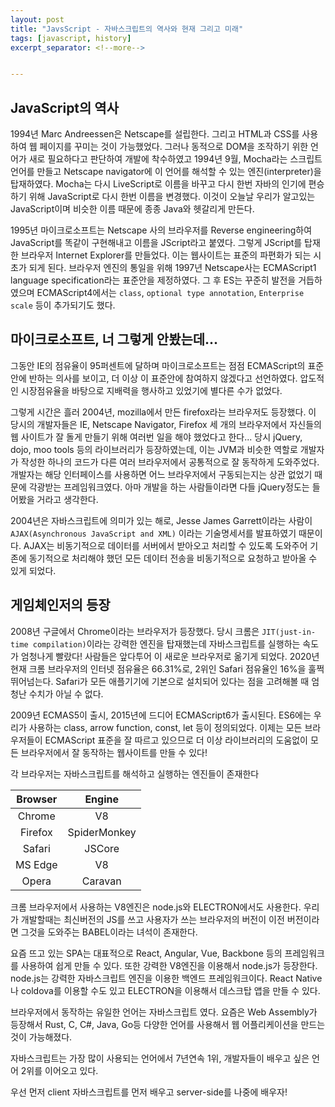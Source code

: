 ```yaml
---
layout: post
title: "JavsScript - 자바스크립트의 역사와 현재 그리고 미래"
tags: [javascript, history]
excerpt_separator: <!--more-->


---
```


## JavaScript의 역사

<!--more-->

1994년 Marc Andreessen은 Netscape를 설립한다. 그리고 HTML과 CSS를 사용하여 웹 페이지를 꾸미는 것이 가능했었다.  그러나 동적으로 DOM을 조작하기 위한 언어가 새로 필요하다고 판단하여 개발에 착수하였고 1994년 9월, Mocha라는 스크립트 언어를 만들고 Netscape navigator에 이 언어를 해석할 수 있는 엔진(interpreter)을 탑재하였다. Mocha는 다시 LiveScript로 이름을 바꾸고 다시 한번 자바의 인기에 편승하기 위해 JavaScript로 다시 한번 이름을 변경했다. 이것이 오늘날 우리가 알고있는 JavaScript이며 비슷한 이름 때문에 종종 Java와 헷갈리게 만든다.



1995년 마이크로소프트는 Netscape 사의 브라우저를 Reverse engineering하여 JavaScript를 똑같이 구현해내고 이름을 JScript라고 붙였다. 그렇게 JScript를 탑재한 브라우저 Internet Explorer를 만들었다. 이는 웹사이트는 표준의 파편화가 되는 시초가 되게 된다. 브라우저 엔진의 통일을 위해 1997년 Netscape사는 ECMAScript1 language specification라는 표준안을 제정하였다. 그 후 ES는 꾸준히 발전을 거듭하였으며  ECMAScript4에서는 `class`, `optional type annotation`, `Enterprise scale` 등이 추가되기도 했다.

## 마이크로소프트, 너 그렇게 안봤는데...

그동안 IE의 점유율이 95퍼센트에 달하며 마이크로소프트는 점점 ECMAScript의 표준안에 반하는 의사를 보이고, 더 이상 이 표준안에 참여하지 않겠다고 선언하였다. 압도적인 시장점유율을 바탕으로 지배력을 행사하고 있었기에 별다른 수가 없었다.

그렇게 시간은 흘러 2004년, mozilla에서 만든 firefox라는 브라우저도 등장했다. 이 당시의 개발자들은 IE, Netscape Navigator, Firefox 세 개의 브라우저에서 자신들의 웹 사이트가 잘 돌게 만들기 위해 여러번 일을 해야 했었다고 한다... 당시 jQuery, dojo, moo tools 등의 라이브러리가 등장하였는데, 이는 JVM과 비슷한 역할로 개발자가 작성한 하나의 코드가 다른 여러 브라우저에서 공통적으로 잘 동작하게 도와주었다. 개발자는 해당 인터페이스를 사용하면 어느 브라우저에서 구동되는지는 상관 없었기 때문에 각광받는 프레임워크였다. 아마 개발을 하는 사람들이라면 다들 jQuery정도는 들어봤을 거라고 생각한다.

2004년은 자바스크립트에 의미가 있는 해로, Jesse James Garrett이라는 사람이 `AJAX(Asynchronous JavaScript and XML)` 이라는 기술명세서를 발표하였기 때문이다.  AJAX는 비동기적으로 데이터를 서버에서 받아오고 처리할 수 있도록 도와주어 기존에 동기적으로 처리해야 했던 모든 데이터 전송을 비동기적으로 요청하고 받아올 수 있게 되었다. 

## 게임체인저의 등장

2008년 구글에서 Chrome이라는 브라우저가 등장했다. 당시 크롬은 `JIT(just-in-time compilation)`이라는 강력한 엔진을 탑재했는데 자바스크립트를 실행하는 속도가 엄청나게 빨랐다! 사람들은 앞다투어 이 새로운 브라우저로 옮기게 되었다. 2020년 현재 크롬 브라우저의 인터넷 점유율은 66.31%로, 2위인 Safari 점유율인 16%을 훌쩍 뛰어넘는다. Safari가 모든 애플기기에 기본으로 설치되어 있다는 점을 고려해볼 때 엄청난 수치가 아닐 수 없다.



2009년 ECMAS5이 출시, 2015년에 드디어 ECMAScript6가 출시된다. ES6에는 우리가 사용하는 class, arrow function, const, let 등이 정의되었다. 이제는 모든 브라우저들이 ECMAScript 표준을 잘 따르고 있으므로 더 이상 라이브러리의 도움없이 모든 브라우저에서 잘 동작하는 웹사이트를 만들 수 있다!

각 브라우저는 자바스크립트를 해석하고 실행하는 엔진들이 존재한다

| Browser |    Engine    |
| :-----: | :----------: |
| Chrome  |      V8      |
| Firefox | SpiderMonkey |
| Safari  |    JSCore    |
| MS Edge |      V8      |
|  Opera  |   Caravan    |



크롬 브라우저에서 사용하는 V8엔진은 node.js와 ELECTRON에서도 사용한다. 우리가 개발할때는 최신버전의 JS를 쓰고 사용자가 쓰는 브라우저의 버전이 이전 버전이라면 그것을 도와주는 BABEL이라는  녀석이 존재한다.

요즘 뜨고 있는 SPA는 대표적으로 React, Angular, Vue, Backbone 등의 프레임워크를 사용하여 쉽게 만들 수 있다. 또한 강력한 V8엔진을 이용해서 node.js가 등장한다. node.js는 강력한 자바스크립트 엔진을 이용한  백엔드 프레임워크이다. React Native나 coldova를 이용할 수도 있고 ELECTRON을 이용해서 데스크탑 앱을 만들 수 있다. 

브라우저에서 동작하는 유일한 언어는 자바스크립트 였다. 요즘은 Web Assembly가 등장해서 Rust, C, C#, Java, Go등 다양한 언어를 사용해서 웹 어플리케이션을 만드는 것이 가능해졌다. 

자바스크립트는 가장 많이 사용되는 언어에서 7년연속 1위, 개발자들이 배우고 싶은 언어 2위를 이어오고 있다. 

우선 먼저 client 자바스크립트를 먼저 배우고 server-side를 나중에 배우자!